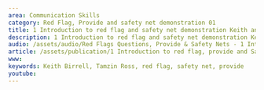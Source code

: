 ```yaml
---
area: Communication Skills
category: Red Flag, Provide and safety net demonstration 01
title: 1 Introduction to red flag and safety net demonstration Keith and Tamzin
description: 1 Introduction to red flag and safety net demonstration Keith and Tamzin
audio: /assets/audio/Red Flags Questions, Provide & Safety Nets - 1 Introduction to red flag and safety net demonstration Keith and Tamzin - MQ.mp3
article: /assets/publication/1 Introduction to red flag, provide and Safety net demonstration Keith Birrell and Tamsin Ross.pdf
www: 
keywords: Keith Birrell, Tamzin Ross, red flag, safety net, provide
youtube: 
--- 
```

